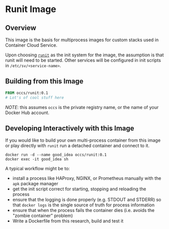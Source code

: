 # Runit Image

## Overview

This image is the basis for multiprocess images for custom stacks used in Container Cloud Service.

Upon choosing [`runit`](http://smarden.org/runit/index.html) as the init system for the image, the assumption is that runit will need to be started.
Other services will be configured in init scripts in `/etc/sv/<service-name>`.

## Building from this Image

```Dockerfile
FROM occs/runit:0.1
# Lot's of cool stuff here
```

*NOTE*: this assumes `occs` is the private registry name, or the name of your Docker Hub account.

## Developing Interactively with this Image

If you would like to build your own multi-process container from this image or play directly with `runit` run a detached container and connect to it.

```
docker run -d --name good_idea occs/runit:0.1
docker exec -it good_idea sh
```

A typical workflow might be to:

* install a process like HAProxy, NGINX, or Prometheus manually with the
  `apk` package manager
* get the init script correct for starting, stopping and reloading the process
* ensure that the logging is done properly (e.g. STDOUT and STDERR) so that `docker logs` is the single source of truth for process information
* ensure that when the process fails the container dies (i.e. avoids the "zombie container" problem)
* Write a Dockerfile from this research, build and test it
